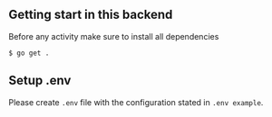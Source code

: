 ## Getting start in this backend

Before any activity make sure to install all dependencies

```
$ go get .
```

## Setup .env

Please create `.env` file with the configuration stated in `.env example`.
